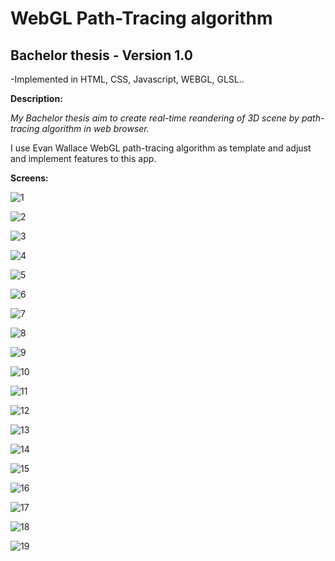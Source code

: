 
# WebGL Path-Tracing algorithm

## Bachelor thesis - Version 1.0

-Implemented in HTML, CSS, Javascript, WEBGL, GLSL..

**Description:**

*My Bachelor thesis aim to create real-time reandering of 3D scene by path-tracing algorithm in web browser.*

I use Evan Wallace WebGL path-tracing algorithm as template and adjust and implement features to this app.



**Screens:**

![1](https://github.com/sarvasrobert/Bachelor/blob/master/pics/1.png?raw=true)

![2](https://github.com/sarvasrobert/Bachelor/blob/master/pics/2.png?raw=true)
	
![3](https://github.com/sarvasrobert/Bachelor/blob/master/pics/3.png?raw=true)

![4](https://github.com/sarvasrobert/Bachelor/blob/master/pics/4.png?raw=true)

![5](https://github.com/sarvasrobert/Bachelor/blob/master/pics/5.png?raw=true)

![6](https://github.com/sarvasrobert/Bachelor/blob/master/pics/6.png?raw=true)

![7](https://github.com/sarvasrobert/Bachelor/blob/master/pics/7.png?raw=true)

![8](https://github.com/sarvasrobert/Bachelor/blob/master/pics/8.png?raw=true)

![9](https://github.com/sarvasrobert/Bachelor/blob/master/pics/9.png?raw=true)

![10](https://github.com/sarvasrobert/Bachelor/blob/master/pics/10.png?raw=true)

![11](https://github.com/sarvasrobert/Bachelor/blob/master/pics/11.png?raw=true)

![12](https://github.com/sarvasrobert/Bachelor/blob/master/pics/12.png?raw=true)

![13](https://github.com/sarvasrobert/Bachelor/blob/master/pics/13.png?raw=true)

![14](https://github.com/sarvasrobert/Bachelor/blob/master/pics/14.png?raw=true)

![15](https://github.com/sarvasrobert/Bachelor/blob/master/pics/15.png?raw=true)
	
![16](https://github.com/sarvasrobert/Bachelor/blob/master/pics/16.png?raw=true)

![17](https://github.com/sarvasrobert/Bachelor/blob/master/pics/17.png?raw=true)

![18](https://github.com/sarvasrobert/Bachelor/blob/master/pics/18.png?raw=true)

![19](https://github.com/sarvasrobert/Bachelor/blob/master/pics/19.png?raw=true)
